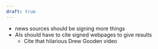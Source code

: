 ```yaml
---
draft: true
---
```


- news sources should be signing more things
- AIs should have to cite signed webpages to give results
	- Cite that hilarious Drew Gooden video